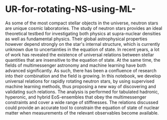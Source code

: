 # UR-for-rotating-NS-using-ML-

As some of the most compact stellar objects in the universe, neutron stars are unique cosmic laboratories. The study of neutron stars provides an ideal theoretical testbed for investigating both physics at supra-nuclear densities as well as fundamental physics. Their global astrophysical properties however depend strongly on the star's internal structure, which is currently unknown due to uncertainties in the equation of state. In recent years, a lot of work has revealed the existence of universal relations between stellar quantities that are insensitive to the equation of state. At the same time, the fields of multimessenger astronomy and machine learning have both advanced significantly. As such, there has been a confluence of research into their combination and the field is growing. In this notebook, we develop universal relations for rapidly rotating neutron stars, by using supervised machine learning methods, thus proposing a new way of discovering and validating such relations. The analysis is performed for tabulated hadronic, hyperonic, and hybrid EoS-ensembles that obey the multimessenger constraints and cover a wide range of stiffnesses. The relations discussed could provide an accurate tool to constrain the equation of state of nuclear matter when measurements of the relevant observables become available.
